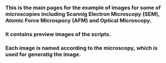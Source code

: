 ### This is the main pages for the example of images for some of microscopies including Scannig Electron Microscopy (SEM), Atomic Force Microspocy (AFM) and Optical Microscopy.
### It contains preview images of the scripts.
### Each image is named according to the microscopy, which is used for generatig the image. 

